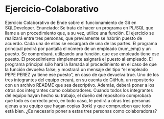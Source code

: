 # Ejercicio-Colaborativo
Ejercicio Colaborativo de Ende sobre el funcionamiento de Git en SQLDeveloper. 
Enunciado:
Se trata de hacer un programa en PL/SQL que llame a un procedimiento que, a su vez, utilice una función.
El ejercicio se realizará entre tres personas, que previamente se habrán puesto de acuerdo. Cada una de ellas se encargará de una de las partes.
El programa principal pedirá por pantalla el número de un empleado (num_emp) y un puesto. Se comprobará, utilizando una función, que ese empleado tiene ese puesto. El procedimiento simplemente asignará el puesto al empleado. El programa principal sólo hará la llamada al procedimiento en el caso de que la función devuelva false, y mostrará un mensaje del tipo “el empleado PEPE PEREZ ya tiene ese puesto”, en caso de que devuelva true.
Uno de los tres integrantes del equipo creará, en su cuenta de GitHub, un repositorio con un archivo README que sea descriptivo. Además, deberá poner a los otros dos integrantes como colaboradores.
Cuando todos los integrantes del equipo hayan hecho su trabajo, el dueño del repositorio comprobará que todo es correcto pero, en todo caso, le pedirá a otras tres personas ajenas a su equipo que hagan copias (fork) y que comprueben que todo está bien. ¿Es necesario poner a estas tres personas como colaboradoras?
